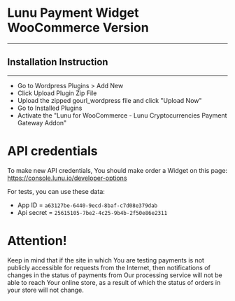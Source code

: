 # Lunu Payment Widget WooCommerce Version
-----------------------------------------------------------


## Installation Instruction
----------------
* Go to Wordpress Plugins > Add New
* Click Upload Plugin Zip File
* Upload the zipped gourl_wordpress file and click "Upload Now"
* Go to Installed Plugins
* Activate the "Lunu for WooCommerce - Lunu Cryptocurrencies Payment Gateway Addon"



# API credentials

To make new API credentials, You should make order a Widget on this page: https://console.lunu.io/developer-options  

For tests, you can use these data:
* App ID = `a63127be-6440-9ecd-8baf-c7d08e379dab`
* Api secret = `25615105-7be2-4c25-9b4b-2f50e86e2311`



# Attention!

Keep in mind that if the site in which You are testing payments is not publicly
accessible for requests from the Internet, then notifications of changes in
the status of payments from Our processing service will not be able to reach
Your online store, as a result of which the status of orders in your store will not change.
